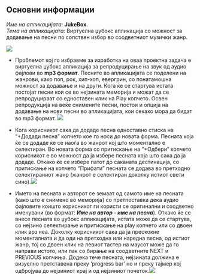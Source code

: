 ## Основни информации
_Име на апликацијата:_ **JukeBox**.<br>
_Тема на апликацијата:_ Виртуелна џубокс апликација со можност за додавање на песни по сопствен избор во соодветниот музички жанр.


![](https://fbcdn-sphotos-h-a.akamaihd.net/hphotos-ak-prn2/v/t34.0-12/974346_10202147363549019_607958356_n.jpg?oh=b2e107bb3fabb4beec38d3e745088fff&oe=53716ABB&__gda__=1399940621_8aec3abc6bbdf675cdf06b9cd223322a)

* Проблемот кој го избравме за изработка на оваа проектна задача е виртуелна џубокс апликација за репродуцирање на звук од аудио фајлови во **mp3 формат**. Песните во апликацијата се поделени на жанрови, како поп, рок, хип-хоп, евергрин, со понатамошна можност за додавање и на други. Кога ќе се стартува истата постојат песни кои се во нејзината меморија и можат да се репродуцираат со едноставен клик на Play копчето. Освен репродукција на веќе снимените песни, постои и опција на додавање на нови песни во апликацијата, кои секако мора да бидат во mp3  формат. ![](https://fbcdn-sphotos-h-a.akamaihd.net/hphotos-ak-prn2/v/t34.0-12/10323065_10202147363589020_1859634476_n.jpg?oh=eab5d49029d289b0275f2a0ad1993856&oe=5371F0B2&__gda__=1399968406_131d72ac5e163e55cf4416af9e9d99f3)


* Кога корисникот сака да додаде песна едноставно стиска на “+Додади песна” копчето кое го носи до новата форма. Песната која ќе се додаде ќе се наоѓа во жанрот кој што моментално е селектиран. Во новата форма со притискање на “+Одбери” копчето корисникот е во можност да ја избере песната која што сака да ја додаде. Откако ќе се избере патот до саканата дестинација, со притискање на копчето “Прифати” песната се додава во претходно селектираниот жанр  (жанрот е селектиран доколку истиот свети сино).![](https://fbcdn-sphotos-h-a.akamaihd.net/hphotos-ak-frc3/v/t34.0-12/10364227_10202147363669022_466751063_n.jpg?oh=3c53a65241a43512a6179327d0b988ea&oe=5371C5F1&__gda__=1399958432_bea715e619a408fe593eb226c9664886)

* Името на песната и авторот се земаат од самото име на песната (како што е снимено во меморија) со претпоставка дека аудио фајловите коишто корисникот ги користи се оригинални и соодветно именувани (во формат: **_Име на автор - име на песна_**). Откако ќе се внесе песната во џубокс апликацијата, истата може да се стартува, со нејзино селектирање и притискање на play копчето или со двоен клик врз неа. Доколку корисникот сака да ја прескокне моменталната и да оди на претходна или наредна песна, од истиот жанр, тој со двоен клик на левиот тастер на маусот може да го направи истото, или пак со бирање на соодветните NEXT и PREVIOUS копчиња. Додека тече песната, нејзината должина е визуелно претставена преку ‘progress bar’ но и преку тајмер кој одбројува до нејзиниот крај и од нејзиниот почеток.![](https://fbcdn-sphotos-h-a.akamaihd.net/hphotos-ak-prn2/v/t34.0-12/10338800_10202147798959904_1340787414_n.jpg?oh=743f2cb4de08be732972aa2105b41f3b&oe=5371D8D6&__gda__=1399973874_d9e646cd21b6ecc7c1153bb60cea7e7d)
